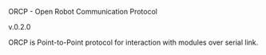 ORCP - Open Robot Communication Protocol

v.0.2.0

ORCP is Point-to-Point protocol for interaction with modules over serial link.


